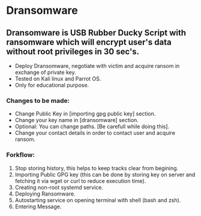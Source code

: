 # Dransomware

## Dransomware is USB Rubber Ducky Script with ransomware which will encrypt user's data without root privileges in 30 sec's.

* Deploy Dransomware, negotiate with victim and acquire ransom in exchange of private key.
* Tested on Kali linux and Parrot OS.
* Only for educational purpose.
### Changes to be made:
* Change Public Key in [importing gpg public key] section.
* Change your key name in [dransomware] section.
* Optional: You can change paths. [Be carefull while doing this].
* Change your contact details in order to contact user and acquire ransom.

### Forkflow:
1. Stop storing history, this helps to keep tracks clear from begining.
2. Importing Public GPG key (this can be done by storing key on server and fetching it via wget or curl to reduce execution time).
3. Creating non-root systemd service.
4. Deploying Ransomware.
5. Autostarting service on opening terminal with shell (bash and zsh).
6. Entering Message.
